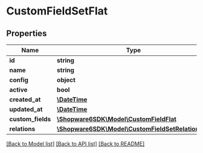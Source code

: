 # CustomFieldSetFlat

## Properties
Name | Type | Description | Notes
------------ | ------------- | ------------- | -------------
**id** | **string** |  | [optional] 
**name** | **string** |  | 
**config** | **object** |  | [optional] 
**active** | **bool** |  | [optional] 
**created_at** | [**\DateTime**](\DateTime.md) |  | 
**updated_at** | [**\DateTime**](\DateTime.md) |  | 
**custom_fields** | [**\Shopware6SDK\Model\CustomFieldFlat**](CustomFieldFlat.md) |  | [optional] 
**relations** | [**\Shopware6SDK\Model\CustomFieldSetRelationFlat**](CustomFieldSetRelationFlat.md) |  | [optional] 

[[Back to Model list]](../../README.md#documentation-for-models) [[Back to API list]](../../README.md#documentation-for-api-endpoints) [[Back to README]](../../README.md)

